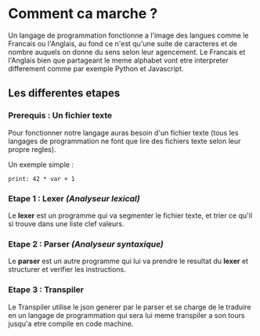 # Comment ca marche ?
Un langage de programmation fonctionne a l'image des langues comme le Francais ou l'Anglais, au fond ce n'est qu'une suite de caracteres et de nombre auquels on donne du sens selon leur agencement.
Le Francais et l'Anglais bien que partageant le meme alphabet vont etre interpreter differement comme par exemple Python et Javascript.

## Les differentes etapes

### Prerequis : Un fichier texte
Pour fonctionner notre langage auras besoin d'un fichier texte (tous les langages de programmation ne font que lire des fichiers texte selon leur propre regles).   

Un exemple simple :
```
print: 42 * var + 1
``` 


### Etape 1 : **Lexer** _(Analyseur lexical)_
Le **lexer** est un programme qui va segmenter le fichier texte, et trier ce qu'il si trouve dans une liste clef valeurs.
   
### Etape 2 : **Parser** _(Analyseur syntaxique)_
Le **parser** est un autre programme qui lui va prendre le resultat du **lexer** et structurer et verifier les instructions.

### Etape 3 : **Transpiler**
Le Transpiler utilise le json generer par le parser et se charge de le traduire en un langage de programmation qui sera lui meme transpiler a son tours jusqu'a etre compile en code machine.
